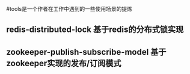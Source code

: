 #tools是一个作者在工作中遇到的一些使用场景的提炼

## redis-distributed-lock 基于redis的分布式锁实现

## zookeeper-publish-subscribe-model 基于zookeeper实现的发布/订阅模式



